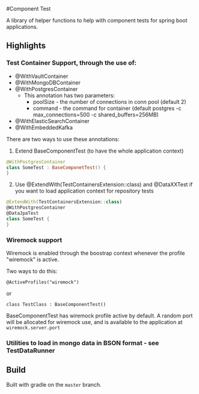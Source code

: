#Component Test

A library of helper functions to help with component tests for spring boot applications.

## Highlights

### Test Container Support, through the use of:
- @WithVaultContainer 
- @WithMongoDBContainer
- @WithPostgresContainer
    - This annotation has two parameters:   
        - poolSize - the number of connections in conn pool (default 2)
        - command - the command for container (default  postgres -c max_connections=500 -c shared_buffers=256MB)
- @WithElasticSearchContainer
- @WithEmbeddedKafka
    
There are two ways to use these annotations:

1. Extend BaseComponentTest (to have the whole application context)
```kotlin
@WithPostgresContainer
class SomeTest : BaseComponetTest() {
}
```    
    
2. Use @ExtendWith(TestContainersExtension::class) and @DataXXTest if you want to load application context
for repository tests

```kotlin
@ExtendWith(TestContainersExtension::class)
@WithPostgresContainer
@DataJpaTest
class SomeTest {
}
```    

### Wiremock support
Wiremock is enabled through the boostrap context whenever the profile "wiremock" is active.

Two ways to do this:
```
@ActiveProfiles("wiremock")
```
or
```
class TestClass : BaseComponentTest()
```
BaseComponentTest has wiremock profile active by default. 
A random port will be allocated for wiremock use, and is available to the application at ```wiremock.server.port```


### Utilities to load in mongo data in BSON format - see TestDataRunner

## Build

Built with gradle on the `master` branch.